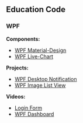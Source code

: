 ## Education Code

### WPF

**Components:**
* [WPF Material-Design](https://materialdesignicons.com)
* [WPF Live-Chart](https://lvcharts.net/App/examples/v1/wpf/Basic%20Line%20Chart)

**Projects:**
* [WPF Desktop Notification](https://github.com/MMovasaghi/Windows_Notification)
* [WPF Image List View](https://github.com/MMovasaghi/Image_ListView)

**Videos:**
* [Login Form](https://www.aparat.com/v/6w9vH)
* [WPF Dashboard](https://www.aparat.com/v/bQulI)
